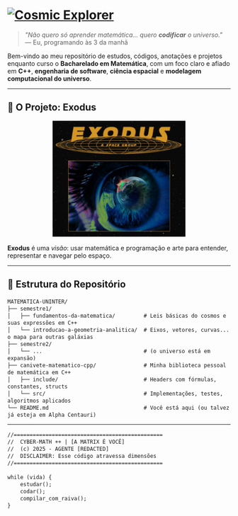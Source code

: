# [![Cosmic Explorer](https://img.shields.io/badge/Bacharelado_em_Matematica-UNINTER-9cf?logo=starship&style=for-the-badge)](https://github.com/bragaus/MATEMATICA-UNINTER)

> *"Não quero só aprender matemática... quero **codificar** o universo."*  
> — Eu, programando às 3 da manhã

Bem-vindo ao meu repositório de estudos, códigos, anotações e projetos enquanto curso o **Bacharelado em Matemática**, com um foco claro e afiado em **C++**, **engenharia de software**, **ciência espacial** e **modelagem computacional do universo**.

---

## 🌌 O Projeto: **Exodus**

<p align="center">
  <img src="./logo-exodus.png" alt="Logo do Projeto Exodus" width="300"/>
</p>

**Exodus** é uma *visão*: usar matemática e programação e arte para entender, representar e navegar pelo espaço.

---

## 📂 Estrutura do Repositório

```text
MATEMATICA-UNINTER/
├── semestre1/                      
│   ├── fundamentos-da-matematica/         # Leis básicas do cosmos e suas expressões em C++
│   └── introducao-a-geometria-analitica/  # Eixos, vetores, curvas... o mapa para outras galáxias
├── semestre2/                       
│   └── ...                                # (o universo está em expansão)
├── canivete-matematico-cpp/               # Minha biblioteca pessoal de matemática em C++
│   ├── include/                           # Headers com fórmulas, constantes, structs
│   └── src/                               # Implementações, testes, algoritmos aplicados
└── README.md                              # Você está aqui (ou talvez já esteja em Alpha Centauri)
```
---

```text
//===============================================  
//  CYBER-MATH ++ | [A MATRIX É VOCÊ]  
//  (c) 2025 - AGENTE [REDACTED]  
//  DISCLAIMER: Esse código atravessa dimensões
//===============================================

while (vida) {
    estudar();
    codar();
    compilar_com_raiva();
}
```
